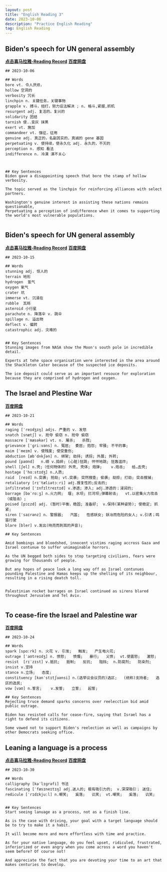 ```yaml
---
layout: post
title: "English Reading 3"
date: 2023-10-06
description: "Practice English Reading"
tag: English Reading
---  
```


## Biden's speech for UN general assembly
<a href="https://xima.tv/1_1n0gAs?_sonic=0"><b>点击喜马拉雅-Reading Record</b></a>    <a href="https://pan.baidu.com/s/1Mg_Qdh8GIM0FeyCl4IjkPw?pwd=8saj"><b>百度网盘</b></a> 

```
## 2023-10-06

## Words
bore vt. 令人厌烦，
hollow 空洞的
verbosity 冗长
linchpin n. 关键任务，关键事物
grapple v. 搏斗，扭打，努力设法解决 ; n. 格斗,紧握,抓机
resurgent adj. 复活的，复兴的
solidarity 团结
tarnish 使..变灰 抹黑
exert vt. 施加
commandeer vt. 强征，征用
genuine adj. 真正的，名副其实的，真诚的 gene 基因
perpetuating v. 使持续，使永久化 adj. 永久的，不灭的
perception n. 感知 看法
indifference n. 冷漠 漠不关心



## Key Sentences
Biden gave a disappointing speech that bore the stamp of hollow verbosity.

The topic served as the linchpin for reinforcing alliances with select partners.

Washington's genuine interest in assisting these nations remains questionable,
Perpetuating a perception of indifference when it comes to supporting the world's most vulnerable populations.


```


## Biden's speech for UN general assembly
<a href="https://xima.tv/1_EMrRQD?_sonic=0"><b>点击喜马拉雅-Reading Record</b></a>    <a href="https://pan.baidu.com/s/17eOjZFsTpvB6AveB_vnkaw?pwd=8saj"><b>百度网盘</b></a> 

```
## 2023-10-15

## Words
stunning adj. 惊人的
terrain 地形
hydrogen  氢气
oxygen 氧气
crater 坑
immerse vt. 沉浸在
rubble  瓦砾
asteroid 小行星
parachute n. 降落伞 v. 跳伞
spillage n. 溢出物
deflect v. 偏转
catastrophic adj. 灾难的


## Key Sentences
Stunning images from NASA show the Moon's south pole in incredible detail.

Experts at tehe space organisation were interested in the area around the Shackleton Cater because of the suspected ice deposits.

The ice deposit could serve as an important resouce for exploration because they are comprised of hydrogen and oxygen.

```


## The Israel and Plestine War
<a href="https://pan.baidu.com/s/1bKJ4ZPJu5-82xn9bi6XntQ?pwd=8saj"><b>百度网盘</b></a> 

```
## 2023-10-21

## Words
raging [ˈreɪdʒɪŋ] adjs. 严重的 v. 发怒
snatch [snætʃ] v. 抢夺 偷窃 n. 抢夺 偷窃
massacre [ˈmæsəkər] vt. n. 屠杀;   杀戮;  
grievance [ˈɡriːvəns] n. 冤屈;  委屈; 抱怨; 牢骚; 不平的事;
maim [ˈmeɪm] v. 使残废; 使受重伤;  
abduction [æbˈdʌkʃən] n. 绑架; 劫持; 诱拐; 外展; 外转; 
pound [paʊnd]   n.磅 v.捣碎; (心脏)狂跳; 怦怦地跳; 狂轰滥炸;
shell [ʃel] n.壳;（任何物体的）外壳, 壳体; 炮弹;    v.炮击;   给…去壳;  
hostage [ˈhɑːstɪdʒ] n.人质;
raid  [reɪd] n.突袭; 抢劫; vt.突袭; 突然搜查; 偷袭; 劫掠; 打劫; 突击搜捕;  
retaliatory [rɪˈtæliətɔːri] adj.报复性的;反击的;
infiltrated [ˈɪnfɪltreɪtɪd] v.渗透; 渗入; adj.渗透的；浸润的;
barrage [bəˈrɑːʒ] n.火力网;  堰; 水坝; 拦河坝;弹幕射击;   vt.以密集火力攻击（或阻击）;
poised [pɔɪzd] adj. (暂时)平衡，稳固; 准备好;  v.保持(某种姿势); 使稳定; 抓紧; 
siren [ˈsaɪrənz] n. 警报器;   汽笛;   性感妖女; 妖冶而危险的女人; v.引诱；鸣笛行驶
blare [bler] v.发出(响亮而刺耳的声音);  

## Key Sentences

Amid bombings and bloodshed, innocent vistims raging accross Gaza and Israel contunue to suffer unimaginable horrors.

As the UN begged both sides to stop targeting civilians, fears were growing for thousands of people.

But any hopes of peace look a long way off as Israel contunues pounding Palestine and Hamas keeps up the shelling of its neighbour, resulting in a rising deatch toll.


Palestinian rocket barrages on Israel continued as sirens blared throughout Jerusalem and Tel Aviv.


```

## To cease-fire the Israel and Palestine war
<a href="https://pan.baidu.com/s/12A8b1c7EKgU1x_Ud4qlaCA?pwd=8saj"><b>百度网盘</b></a> 

```
## 2023-10-24

## Words
spark [spɑːrk] n. 火花 v. 引发;   触发;   产生电火花;  
outrage [ˈaʊtreɪdʒ] n. 愤怒;   愤慨;   暴行;   义愤;  vt.使震怒;   激怒; 
resist  [rɪˈzɪst] v.抵抗;   抵制;   反抗;   阻挡;  n.防腐剂;   防染剂;  insist v.坚持
stance n.立场;   态度;  
constituency [kənˈstɪtʃuənsi] n.(选举议会议员的)选区;   (统称)支持者;   选区的选民;  
vow [vaʊ] n.誓言;    v.发誓;   立誓;   起誓;  

## Key Sentences
Rejecting truce demand sparks concerns over reelecction bid amid public outrage.

Biden has resisted calls for cease-fire, saying that Israel has a right to defend its citizens.

Some vowed not to support Biden's reelection as well as campaigns by other Democrats seeking office.

```

## Leaning a language is a process
<a href="https://xima.tv/1_IPVtoc?_sonic=0"><b>点击喜马拉雅-Reading Record</b></a>  <a href="https://pan.baidu.com/s/1vyoL8FpI8RiAsrIE5BmDOg?pwd=8saj"><b>百度网盘</b></a> 

```
## 2023-10-30

## Words
calligraphy [kəˈlɪɡrəfi] 书法
fascinating [ˈfæsɪneɪtɪŋ] adj.迷人的; 极有吸引力的;  v.深深吸引； 迷住;  
redicule [ˈrɪdɪkjuːl] n.嘲笑;   奚落;   讥笑;  vt.嘲笑;   奚落;   讥笑; 


## Key Sentences
Start seeing lanuage as a process, not as a finish line.

As is the case with driving, your goal with a target language should be to try to make it a habit.

It will become more and more effortless with time and practice.

As for your native language, do you feel upset, ridiculed, frustrated, inferiorized or even angry when you come across a word you haven't seem before? Of course not!

And appreciate the fact that you are devoting your time to an art that makes centuries to develop.

```